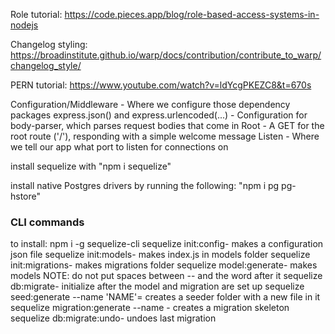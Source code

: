 Role tutorial: https://code.pieces.app/blog/role-based-access-systems-in-nodejs

Changelog styling: https://broadinstitute.github.io/warp/docs/contribution/contribute_to_warp/changelog_style/

PERN tutorial: https://www.youtube.com/watch?v=ldYcgPKEZC8&t=670s


Configuration/Middleware - Where we configure those dependency packages
express.json() and express.urlencoded(...) - Configuration for body-parser, which parses request bodies that come in
Root - A GET for the root route ('/'), responding with a simple welcome message
Listen - Where we tell our app what port to listen for connections on

install sequelize with
"npm i sequelize"

install native Postgres drivers by running the following:
"npm i pg pg-hstore"

### CLI commands
to install: npm i -g sequelize-cli
sequelize init:config- makes a configuration json file
sequelize init:models- makes index.js in models folder
sequelize init:migrations- makes migrations folder
sequelize model:generate- makes models
    NOTE: do not put spaces between -- and the word after it
sequelize db:migrate- initialize after the model and migration are set up
sequelize seed:generate --name 'NAME'= creates a seeder folder with a new file in it
sequelize migration:generate --name <migration name>- creates a migration skeleton
sequelize db:migrate:undo- undoes last migration